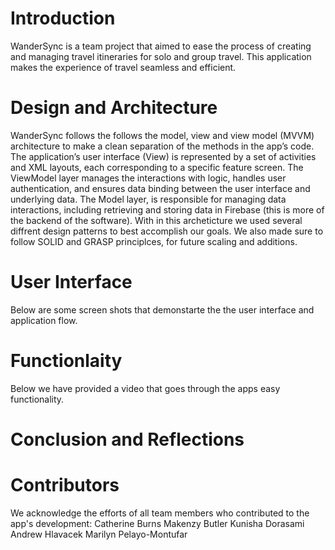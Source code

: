 # Introduction
WanderSync is a team project that aimed to ease the process of creating and managing travel itineraries for solo and group travel. This application makes the experience of travel seamless and efficient.
# Design and Architecture
WanderSync follows the follows the model, view and view model (MVVM) architecture to make a clean separation of the methods in the app’s code. 
The application’s user interface (View) is represented by a set of activities and XML layouts, each corresponding to a specific feature screen.
The ViewModel layer manages the interactions with logic, handles user authentication, and ensures data binding between the user interface and underlying data. 
The Model layer, is responsible for managing data interactions, including retrieving and storing data in Firebase (this is more of the backend of the software). With in this archeticture we used several diffrent design patterns to best accomplish our goals. We also made sure to follow SOLID and GRASP principlces, for future scaling and additions. 
# User Interface
Below are some screen shots that demonstarte the the user interface and application flow.
# Functionlaity
Below we have provided a video that goes through the apps easy functionality.
# Conclusion and Reflections
# Contributors
We acknowledge the efforts of all team members who contributed to the app's development:
Catherine Burns
Makenzy Butler
Kunisha Dorasami
Andrew Hlavacek 
Marilyn Pelayo-Montufar

